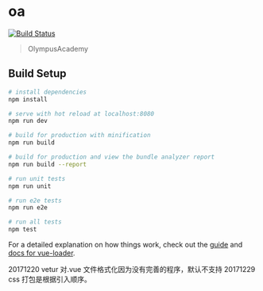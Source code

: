 # oa
[![Build Status](https://travis-ci.org/temberature/temberature.github.io.svg?branch=gh-pages)](https://travis-ci.org/temberature/temberature.github.io)
> OlympusAcademy

## Build Setup

``` bash
# install dependencies
npm install

# serve with hot reload at localhost:8080
npm run dev

# build for production with minification
npm run build

# build for production and view the bundle analyzer report
npm run build --report

# run unit tests
npm run unit

# run e2e tests
npm run e2e

# run all tests
npm test
```

For a detailed explanation on how things work, check out the [guide](http://vuejs-templates.github.io/webpack/) and [docs for vue-loader](http://vuejs.github.io/vue-loader).


20171220
vetur 对.vue 文件格式化因为没有完善的程序，默认不支持
20171229
css 打包是根据引入顺序。
